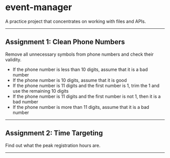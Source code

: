 # event-manager
A practice project that concentrates on working with files and APIs.

--------------------------------------------------------------------

## Assignment 1: Clean Phone Numbers

Remove all unnecessary symbols from phone numbers and check their 
validity.

- If the phone number is less than 10 digits, assume that it is a bad number
- If the phone number is 10 digits, assume that it is good
- If the phone number is 11 digits and the first number is 1, trim the 1 and use the remaining 10 digits
- If the phone number is 11 digits and the first number is not 1, then it is a bad number
- If the phone number is more than 11 digits, assume that it is a bad number

--------------------------------------------------------------------

## Assignment 2: Time Targeting

Find out what the peak registration hours are.

--------------------------------------------------------------------